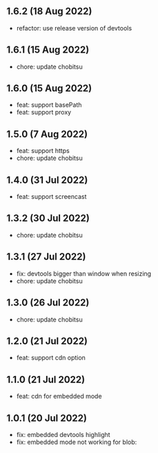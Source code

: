 ## 1.6.2 (18 Aug 2022)

* refactor: use release version of devtools

## 1.6.1 (15 Aug 2022)

* chore: update chobitsu

## 1.6.0 (15 Aug 2022)

* feat: support basePath
* feat: support proxy

## 1.5.0 (7 Aug 2022)

* feat: support https
* chore: update chobitsu

## 1.4.0 (31 Jul 2022)

* feat: support screencast

## 1.3.2 (30 Jul 2022)

* chore: update chobitsu

## 1.3.1 (27 Jul 2022)

* fix: devtools bigger than window when resizing
* chore: update chobitsu

## 1.3.0 (26 Jul 2022)

* chore: update chobitsu

## 1.2.0 (21 Jul 2022)

* feat: support cdn option

## 1.1.0 (21 Jul 2022)

* feat: cdn for embedded mode

## 1.0.1 (20 Jul 2022)

* fix: embedded devtools highlight
* fix: embedded mode not working for blob:
